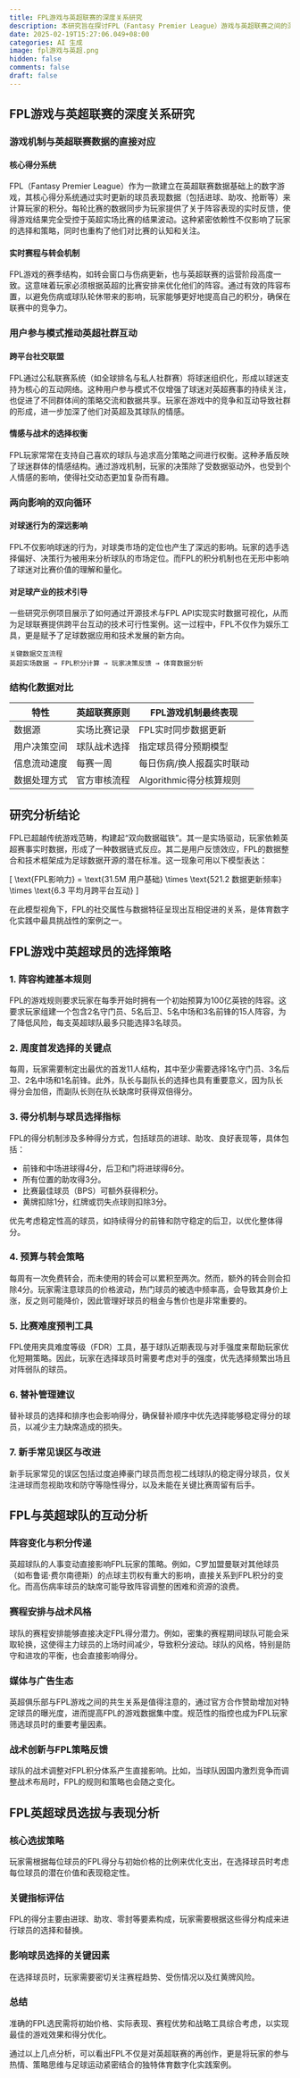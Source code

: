 ```yaml
---
title: FPL游戏与英超联赛的深度关系研究
description: 本研究旨在探讨FPL（Fantasy Premier League）游戏与英超联赛之间的深度关系，分析两者之间的互动机制、用户参与模式以及对球迷行为和足球产业的影响。
date: 2025-02-19T15:27:06.049+08:00
categories: AI 生成
image: fpl游戏与英超.png
hidden: false
comments: false
draft: false
---
```


## FPL游戏与英超联赛的深度关系研究

### 游戏机制与英超联赛数据的直接对应

#### 核心得分系统

FPL（Fantasy Premier League）作为一款建立在英超联赛数据基础上的数字游戏，其核心得分系统通过实时更新的球员表现数据（包括进球、助攻、抢断等）来计算玩家的积分。每轮比赛的数据同步为玩家提供了关于阵容表现的实时反馈，使得游戏结果完全受控于英超实场比赛的结果波动。这种紧密依赖性不仅影响了玩家的选择和策略，同时也重构了他们对比赛的认知和关注。

#### 实时赛程与转会机制

FPL游戏的赛季结构，如转会窗口与伤病更新，也与英超联赛的运营阶段高度一致。这意味着玩家必须根据英超的比赛安排来优化他们的阵容。通过有效的阵容布置，以避免伤病或球队轮休带来的影响，玩家能够更好地提高自己的积分，确保在联赛中的竞争力。

### 用户参与模式推动英超社群互动

#### 跨平台社交联盟

FPL通过公私联赛系统（如全球排名与私人社群赛）将球迷组织化，形成以球迷支持为核心的互动网络。这种用户参与模式不仅增强了球迷对英超赛事的持续关注，也促进了不同群体间的策略交流和数据共享。玩家在游戏中的竞争和互动导致社群的形成，进一步加深了他们对英超及其球队的情感。

#### 情感与战术的选择权衡

FPL玩家常常在支持自己喜欢的球队与追求高分策略之间进行权衡。这种矛盾反映了球迷群体的情感结构。通过游戏机制，玩家的决策除了受数据驱动外，也受到个人情感的影响，使得社交动态更加复杂而有趣。

### 两向影响的双向循环

#### 对球迷行为的深远影响

FPL不仅影响球迷的行为，对球类市场的定位也产生了深远的影响。玩家的选手选择偏好、决策行为被用来分析球队的市场定位。而FPL的积分机制也在无形中影响了球迷对比赛价值的理解和量化。

#### 对足球产业的技术引导

一些研究示例项目展示了如何通过开源技术与FPL API实现实时数据可视化，从而为足球联赛提供跨平台互动的技术可行性案例。这一过程中，FPL不仅作为娱乐工具，更是赋予了足球数据应用和技术发展的新方向。

```plaintext
关键数据交互流程
英超实场数据 → FPL积分计算 → 玩家决策反馈 → 体育数据分析
```

### 结构化数据对比

| 特性               | 英超联赛原则             | FPL游戏机制最终表现         |
|--------------------|--------------------------|------------------------------|
| 数据源             | 实场比赛记录             | FPL实时同步数据更新         |
| 用户决策空间      | 球队战术选择             | 指定球员得分预期模型         |
| 信息流动速度      | 每赛一周                  | 每日伤病/换人报磊实时联动    |
| 数据处理方式      | 官方审核流程             | Algorithmic得分核算规则      |

## 研究分析结论

FPL已超越传统游戏范畴，构建起“双向数据磁铁”。其一是实场驱动，玩家依赖英超赛事实时数据，形成了一种数据链式反应。其二是用户反馈效应，FPL的数据整合和技术框架成为足球数据开源的潜在标准。这一现象可用以下模型表达：

\[
\text{FPL影响力} = \text{31.5M 用户基础} \times \text{521.2 数据更新频率} \times \text{6.3 平均月跨平台互动}
\]

在此模型视角下，FPL的社交属性与数据特征呈现出互相促进的关系，是体育数字化实践中最具挑战性的案例之一。

## FPL游戏中英超球员的选择策略

### 1. 阵容构建基本规则

FPL的游戏规则要求玩家在每季开始时拥有一个初始预算为100亿英镑的阵容。这要求玩家组建一个包含2名守门员、5名后卫、5名中场和3名前锋的15人阵容，为了降低风险，每支英超球队最多只能选择3名球员。

### 2. 周度首发选择的关键点

每周，玩家需要制定出最优的首发11人结构，其中至少需要选择1名守门员、3名后卫、2名中场和1名前锋。此外，队长与副队长的选择也具有重要意义，因为队长得分会加倍，而副队长则在队长缺席时获得双倍得分。

### 3. 得分机制与球员选择指标

FPL的得分机制涉及多种得分方式，包括球员的进球、助攻、良好表现等，具体包括：
- 前锋和中场进球得4分，后卫和门将进球得6分。
- 所有位置的助攻得3分。
- 比赛最佳球员（BPS）可额外获得积分。
- 黄牌扣除1分，红牌或罚失点球则扣除3分。

优先考虑稳定性高的球员，如持续得分的前锋和防守稳定的后卫，以优化整体得分。

### 4. 预算与转会策略

每周有一次免费转会，而未使用的转会可以累积至两次。然而，额外的转会则会扣除4分。玩家需注意球员的价格波动，热门球员的被选中频率高，会导致其身价上涨，反之则可能降价，因此管理好球员的租金与售价也是非常重要的。

### 5. 比赛难度预判工具

FPL使用夹具难度等级（FDR）工具，基于球队近期表现与对手强度来帮助玩家优化短期策略。因此，玩家在选择球员时需要考虑对手的强度，优先选择频繁出场且对阵弱队的球员。

### 6. 替补管理建议

替补球员的选择和排序也会影响得分，确保替补顺序中优先选择能够稳定得分的球员，以减少主力缺席造成的损失。

### 7. 新手常见误区与改进

新手玩家常见的误区包括过度追捧豪门球员而忽视二线球队的稳定得分球员，仅关注进球而忽视助攻和防守等隐性得分，以及未能在关键比赛周留有后手。

## FPL与英超球队的互动分析

### 阵容变化与积分传递

英超球队的人事变动直接影响FPL玩家的策略。例如，C罗加盟曼联对其他球员（如布鲁诺·费尔南德斯）的点球主罚权有重大的影响，直接关系到FPL积分的变化。而高伤病率球员的缺席可能导致阵容调整的困难和资源的浪费。

### 赛程安排与战术风格

球队的赛程安排能够直接决定FPL得分潜力。例如，密集的赛程期间球队可能会采取轮换，这使得主力球员的上场时间减少，导致积分波动。球队的风格，特别是防守和进攻的平衡，也会直接影响得分。

### 媒体与广告生态

英超俱乐部与FPL游戏之间的共生关系是值得注意的，通过官方合作赞助增加对特定球员的曝光度，进而提高FPL的游戏数据集中度。规范性的指控也成为FPL玩家筛选球员时的重要考量因素。

### 战术创新与FPL策略反馈

球队的战术调整对FPL积分体系产生直接影响。比如，当球队因国内激烈竞争而调整战术布局时，FPL的规则和策略也会随之变化。

## FPL英超球员选拔与表现分析

### 核心选拔策略

玩家需根据每位球员的FPL得分与初始价格的比例来优化支出，在选择球员时考虑每位球员的潜在价值和表现稳定性。

### 关键指标评估

FPL的得分主要由进球、助攻、零封等要素构成，玩家需要根据这些得分构成来进行球员的选择和替换。

### 影响球员选择的关键因素

在选择球员时，玩家需要密切关注赛程趋势、受伤情况以及红黄牌风险。

### 总结

准确的FPL选民需将初始价格、实际表现、赛程优势和战略工具综合考虑，以实现最佳的游戏效果和得分优化。

通过以上几点分析，可以看出FPL不仅是对英超联赛的再创作，更是将玩家的参与热情、策略思维与足球运动紧密结合的独特体育数字化实践案例。